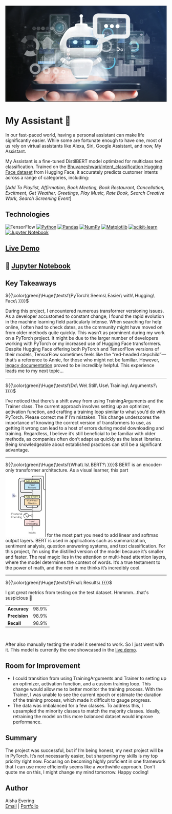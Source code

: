 <p align="center">
   <img src="https://github.com/AishaEvering/My_Assistant/blob/main/my_assistant_header.png" height="300" width="900" alt="My Assistant Logo">
</p>

# My Assistant 🤖

In our fast-paced world, having a personal assistant can make life significantly easier. While some are fortunate enough to have one, most of us rely on virtual assistants like Alexa, Siri, Google Assistant, and now, My Assistant.

My Assistant is a fine-tuned DistilBERT model optimized for multiclass text classification. Trained on the [Bhuvaneshwari/intent_classification Hugging Face dataset](https://huggingface.co/datasets/Bhuvaneshwari/intent_classification) from Hugging Face, it accurately predicts customer intents across a range of categories, including: 

[<i>Add To Playlist, Affirmation, Book Meeting, Book Restaurant, Cancellation, Excitment, Get Weather, Greetings, Play Music, Rate Book, Search Creative Work, Search Screening Event</i>]

## Technologies
![TensorFlow](https://img.shields.io/badge/TensorFlow-%23FF6F00.svg?style=for-the-badge&logo=TensorFlow&logoColor=white)
[![Python](https://img.shields.io/badge/python-3670A0?style=for-the-badge&logo=python&logoColor=ffdd54)](https://www.python.org/)
[![Pandas](https://img.shields.io/badge/pandas-%23150458.svg?style=for-the-badge&logo=pandas&logoColor=white)](https://pandas.pydata.org/)
[![NumPy](https://img.shields.io/badge/numpy-%23013243.svg?style=for-the-badge&logo=numpy&logoColor=white)](https://numpy.org/)
[![Matplotlib](https://img.shields.io/badge/Matplotlib-%23ffffff.svg?style=for-the-badge&logo=Matplotlib&logoColor=black)](https://matplotlib.org/)
[![scikit-learn](https://img.shields.io/badge/scikit--learn-%23F7931E.svg?style=for-the-badge&logo=scikit-learn&logoColor=white)](https://scikit-learn.org/stable/)
[![Jupyter Notebook](https://img.shields.io/badge/jupyter-%23FA0F00.svg?style=for-the-badge&logo=jupyter&logoColor=white)](https://jupyter.org/)

## [Live Demo](https://huggingface.co/spaces/AishaE/My_Assistant)

## 📙 [Jupyter Notebook](https://github.com/AishaEvering/My_Assistant/blob/main/My_Assistant.ipynb)

## Key Takeaways
${{\color{green}\Huge{\textsf{PyTorch\ Seems\ Easier\ with\ Hugging\ Face\ \}}}}\$

During this project, I encountered numerous transformer versioning issues. As a developer accustomed to constant change, I found the rapid evolution in the machine learning field particularly intense. When searching for help online, I often had to check dates, as the community might have moved on from older methods quite quickly. This wasn’t as prominent during my work on a PyTorch project. It might be due to the larger number of developers working with PyTorch or my increased use of Hugging Face transformers. Despite Hugging Face offering both PyTorch and TensorFlow versions of their models, TensorFlow sometimes feels like the “red-headed stepchild”—that’s a reference to Annie, for those who might not be familiar. However, [legacy documentation](https://huggingface.co/transformers/v3.2.0/custom_datasets.html) proved to be incredibly helpful. This experience leads me to my next topic...
***

${{\color{green}\Huge{\textsf{Do\ We\ Still\ Use\ Training\ Arguments?\ \}}}}\$

I’ve noticed that there’s a shift away from using TrainingArguments and the Trainer class. The current approach involves setting up an optimizer, activation function, and crafting a training loop similar to what you’d do with PyTorch. Please correct me if I’m mistaken. This change underscores the importance of knowing the correct version of transformers to use, as getting it wrong can lead to a host of errors during model downloading and training. Regardless, I believe it’s still beneficial to be familiar with older methods, as companies often don’t adapt as quickly as the latest libraries. Being knowledgeable about established practices can still be a significant advantage.
***

${{\color{green}\Huge{\textsf{What\ Is\ BERT?\ \}}}}\$
BERT is an encoder-only transformer architecture.  As a visual learner, this part <img src="https://github.com/AishaEvering/My_Assistant/blob/main/encoder.png" alt="Encoder Only Transformer Archecture"> for the most part you need to add linear and softmax output layers.  BERT is used in applications such as summarization, sentiment analysis, question answering systems, and text classification. For this project, I’m using the distilled version of the model because it’s smaller and faster. The real magic lies in the attention or multi-head attention layers, where the model determines the context of words. It’s a true testament to the power of math, and the nerd in me thinks it’s incredibly cool.

***

${{\color{green}\Huge{\textsf{Final\ Results\ \}}}}\$

I got great metrics from testing on the test dataset. Hmmmm...that's suspicious 🥲

   <table>
     <tr>
       <td>
         <strong>Accuracy</strong>
       </td>
        <td>98.9%</td>
     </tr>
     <tr>
       <td>
         <strong>Precision</strong>
       </td>
        <td>98.9%</td>
     </tr>
     <tr>
       <td>
         <strong>Recall</strong>
       </td>
        <td>98.9%</td>
     </tr>
   </table>
<br/>
   

After also manually testing the model it seemed to work.  So I just went with it.  This model is currently the one showcased in the [live demo](https://huggingface.co/spaces/AishaE/My_Assistant).

## Room for Improvement

* I could transition from using TrainingArguments and Trainer to setting up an optimizer, activation function, and a custom training loop. This change would allow me to better monitor the training process. With the Trainer, I was unable to see the current epoch or estimate the duration of the training process, which made it difficult to gauge progress.
* The data was imbalanced for a few classes. To address this, I upsampled the minority classes to match the majority classes. Ideally, retraining the model on this more balanced dataset would improve performance.

## Summary

The project was successful, but if I’m being honest, my next project will be in PyTorch. It’s not necessarily easier, but sharpening my skills is my top priority right now. Focusing on becoming highly proficient in one framework that I can use more efficiently seems like a worthwhile approach. Don't quote me on this, I might change my mind tomorrow. 
 Happy coding!

## Author

Aisha Evering  
[Email](<shovon3000g@gmail.com>) | [Portfolio](https://aishaeportfolio.com/)


